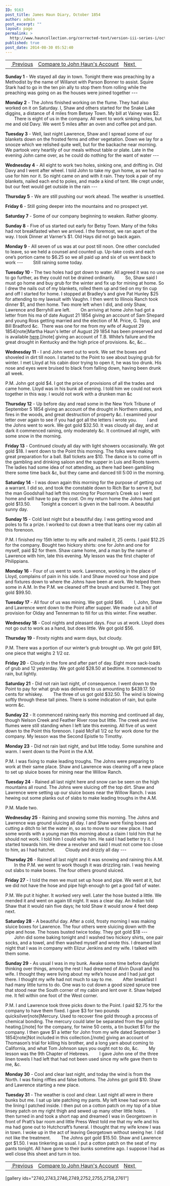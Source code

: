 ```yaml
---
ID: 9163
post_title: James Haun Diary, October 1854
author: admin
post_excerpt: ""
layout: page
permalink: >
  http://www.hauncollection.org/corrected-text/version-iii-series-i/october-1854/
published: true
post_date: 2014-08-30 05:52:40
---
```

<table style="width: 100%;" align="center">
<tbody>
<tr>
<td><a title="September 1854" href="http://www.hauncollection.org/version-3/version-iii-series-i/september-1854/"><img src="https://lh3.googleusercontent.com/-EFJpxxNiPNw/VqgtWBCZrMI/AAAAAAAAAFU/WfY4lPFWWkg/s800-Ic42/Soeb-Plain-Arrows-8-10px.png" alt="" width="10" height="10" /> Previous</a></td>
<td style="text-align: center;"><a title="October 1854" href="http://www.hauncollection.org/version-3/version-iii-series-i/october-1854-2/">Compare to John Haun's Account</a></td>
<td style="text-align: right;"><a title="November 1854" href="http://www.hauncollection.org/version-3/version-iii-series-i/november-1854/">Next <img src="https://lh3.googleusercontent.com/-67k0cYlpXHw/VqgtWKz1MXI/AAAAAAAAAFU/k9PW_Piyurk/s800-Ic42/Soeb-Plain-Arrows-5-10px.png" alt="" width="10" height="10" /></a></td>
</tr>
</tbody>
</table>
<strong>Sunday 1</strong> - We stayed all day in town. Tonight there was preaching by a Methodist by the name of Willanot with Parson Bonner to assist. Squire Stark had to go in the ten pin ally to stop them from rolling while the preaching was going on as the houses were joined together ---

<strong>Monday 2</strong> - The Johns finished working on the flume. They had also worked on it on Saturday. I, Shaw and others started for the Snake Lake diggins, a distance of 4 miles from Betsey Town. My bill at Vainey was $2.
<span style="margin-left: 28px;">There is eight of us in the company. All went to work sinking holes, but me and old Davy. We went 5 miles after an oven and coffee pot and pan.</span>

<strong>Tuesday 3</strong> - Well, last night Lawrence, Shaw and I spread some of our blankets down on the frosted ferns and other vegetation. Down we lay for a snooze which we relished quite well, but for the backache near morning. We partook very heartily of our meals without table or plate. Late in the evening John came over, as he could do nothing for the want of water ---

<strong>Wednesday 4</strong> - All eight to work two holes, sinking one, and drifting in. Old Davy and I went after wheel. I told John to take my gun home, as we had no use for him nor it.
So night came on and with it rain. They took a pair of my blankets, nailed each end to poles, and made a kind of tent. We crept under, but our feet would get outside in the rain ---

<strong>Thursday 5</strong> - We are still pushing our work ahead. The weather is unsettled.

<strong>Friday 6</strong> - Still going deeper into the mountains and no prospect yet.

<strong>Saturday 7</strong> - Some of our company beginning to weaken. Rather gloomy.

<strong>Sunday 8</strong> - Five of us started out early for Betsy Town. Many of the folks had not breakfasted when we arrived. I the foremost, we ran apart of the way. I took Dinner at Varner’s $1. Old Hays did not go back again.

<strong>Monday 9</strong> - All seven of us was at our post till noon. One other concluded to leave, so we held a counsel and counted up. Up-take costs and each one’s portion came to $6.25 so we all paid up and six of us went back to work ---
<span style="margin-left: 28px;">Still raining some today.</span>

<strong>Tuesday 10</strong> - The two holes had got down to water. All agreed it was no use to go further, as they could not be drained ordinarily.
<span style="margin-left: 28px;">So, Shaw said I must go home and buy grub for the winter and fix up for mining at home. So I drew the nails out of my blankets, rolled them up and tied on my tin cup and off I started for home. I stopped at Bradley’s and give Pat Hunley $25 for attending to my lawsuit with Vaughn. I then went to Illinois Ranch took dinner $1, and then home. Two more left when I did, and only Shaw, Lawrence and Berryhill are left.</span>
<span style="margin-left: 28px;">On arriving at home John had got a letter from his ma of date August 21 1854 giving an account of Sam Shepard and young Ross getting married and the election of M. Price, G. Topp, and Bill Bradford &amp;c.  There was one for me from my wife of August 29 1854[note]Martha Haun's letter of August 29 1854 has been preserved and is available <a title="August 29 1854" href="http://www.hauncollection.org/version-3/version-iii-series-ii/august-29-1854-martha-haun-to-james-haun/">here</a>.[/note] giving an account of T.B. White’s failure and the great drought in Kentucky and the high price of provisions. &amp;c, &amp;c...</span>

<strong>Wednesday 11</strong> - I and John went out to work. We set the boxes and shoveled in dirt till noon. I started to the Point to see about buying grub for winter. I met Lloyd at his cabin door trying to open it, he was too drunk. His nose and eyes were bruised to black from falling down, having been drunk all week.

P.M. John got gold $4. I got the price of provisions of all the trades and came home. Lloyd was in his bunk all evening. I told him we could not work together in this way. I would not work with a drunken man &amp;c

<strong>Thursday 12</strong> - Up before day and read some in the New York Tribune of September 5 1854 giving an account of the drought in Northern states, and fires in the woods, and great destruction of property &amp;c. I examined your letter over again to see if you had got all the letters I wrote you.
<span style="margin-left: 28px;">I and the Johns went to work. We got gold $32.50. It was cloudy all day, and at dark it commenced raining, only moderately &amp;c. It continued all night, with some snow in the morning.</span>

<strong>Friday 13</strong> - Continued cloudy all day with light showers occasionally. We got gold $18. I went down to the Point this morning. The folks were making great preparation for a ball. Ball tickets are $10. The dance is to come off in the gambling and drinking saloon and the supper in Luis and Roots tavern. The ladies had some idea of not attending, as there had been gambling there some time back &amp;c, but they came and danced till 5:00 in the morning.

<strong>Saturday 14</strong> - I was down again this morning for the purpose of getting out a warrant. I did so, and took the constable down to Rich Bar to serve it, but the man Goodshall had left this morning for Poorman’s Creek so I went home and will have to pay the cost. On my return home the Johns had got gold $13.50.
<span style="margin-left: 28px;">Tonight a concert is given in the ball room. A beautiful sunny day.</span>

<strong>Sunday 15</strong> - Cold last night but a beautiful day. I was getting wood and poles to fix a prize. I worked to cut down a tree that leans over my cabin all this forenoon.

P.M. I finished my 15th letter to my wife and mailed it, 25 cents. I paid $12.25 for the company. Bought two hickory shirts: one for John and one for myself, paid $2 for them. Shaw came home, and a man by the name of Lawrence with him, late this evening. My lesson was the first chapter of Philippians.

<strong>Monday 16</strong> - Four of us went to work. Lawrence, working in the place of Lloyd, complains of pain in his side. I and Shaw moved our hose and pipe and fixtures down to where the Johns have been at work. We helped them some in A.M. In the P.M. we cleaned off the brush and burned it. They got gold $99.50.

<strong>Tuesday 17</strong> - All four of us was mining. We got gold $66.
<span style="margin-left: 28px;">I, John, Shaw and Lawrence went down to the Point after supper. We made out a bill of provision for Olday and Tennerman to fill for us this winter. Fine weather.</span>

<strong>Wednesday 18</strong> - Cool nights and pleasant days. Four us at work. Lloyd does not go out to work as a hand, but does little. We got gold $56.

<strong>Thursday 19</strong> - Frosty nights and warm days, but cloudy.

P.M. There was a portion of our winter’s grub brought up. We got gold $91, one piece that weighs 2 1/2 oz.

<strong>Friday 20</strong> - Cloudy in the fore and after part of day. Eight more sack-loads of grub and 12 yesterday. We got gold $28.50 at bedtime. It commenced to rain, but lightly.

<strong>Saturday 21</strong> - Did not rain last night, of consequence. I went down to the Point to pay for what grub was delivered to us amounting to $439.17. 50 cents for whiskey.
<span style="margin-left: 28px;">The three of us got gold $32.50. The wind is blowing softly through these tall pines. There is some indication of rain, but quite worm &amp;c.</span>

<strong>Sunday 22</strong> - It commenced raining early this morning and continued all day, though Nelson Creek and Feather River rose but little. The creek and rive flumes were still standing when I left late this evening. All five of us went down to the Point this forenoon. I paid McFall 1/2 oz for work done for the company. My lesson was the Second Epistle to Timothy.

<strong>Monday 23</strong> - Did not rain last night, and but little today. Some sunshine and warm. I went down to the Point in the A.M.

P.M. I was fixing to make leading troughs. The Johns were preparing to work at their same place. Shaw and Lawrence was cleaning off a new place to set up sluice boxes for mining near the Willow Ranch.

<strong>Tuesday 24</strong> - Rained all last night here and snow can be seen on the high mountains all round. The Johns were sluicing off the top dirt. Shaw and Lawrence were setting up our sluice boxes near the Willow Ranch. I was hewing out some planks out of slabs to make leading troughs in the A.M.

P.M. Made two.

<strong>Wednesday 25</strong> - Raining and snowing some this morning. The Johns and Lawrence was ground sluicing all day. I and Shaw were fixing boxes and cutting a ditch to let the water in, so as to move to our new place. I had some words with a young man this morning about a claim I told him that he should not work. I told him I could whip him. He said I had better try it. I started towards him. He drew a revolver and said I must not come too close to him, as I had hatchet.
<span style="margin-left: 28px;">Cloudy and drizzly all day ---</span>

<strong>Thursday 26</strong> - Rained all last night and it was snowing and raining this A.M.
<span style="margin-left: 28px;">In the P.M. we went to work though it was drizzling rain. I was hewing out slabs to make boxes. The four others ground sluiced.</span>

<strong>Friday 27</strong> - I told the men we must set up hose and pipe. We went at it, but we did not have the hose and pipe high enough to get a good fall of water.

P.M. We put it higher. It worked very well. Later the hose busted a little. We mended it and went on again till night. It was a clear day.
An Indian told Shaw that it would rain five days; he told Shaw it would snow 4 feet deep next.

<strong>Saturday 28</strong> - A beautiful day. After a cold, frosty morning I was making sluice boxes for Lawrence. The four others were sluicing down with the pipe and hose. The hoses busted twice today. They got gold $18 ---
<span style="margin-left: 28px;">John did some baking tonight and I washed two hickory shirts, one pair socks, and a towel, and then washed myself and wrote this. I dreamed last night that I was in company with Elizur Jenkins and my wife. I talked with them some.</span>

<strong>Sunday 29</strong> - As usual I was in my bunk. Awake some time before daylight thinking over things, among the rest I had dreamed of Alvin Duvall and his wife. I thought they were living about my wife’s house and I had just got there. I thought my wife had not much to say to me.
<span style="margin-left: 28px;">After breakfast I had many little turns to do. One was to cut down a good sized spruce tree that stood near the South corner of my cabin and lent over it. Shaw helped me. It fell within one foot of the West corner.</span>

P.M. I and Lawrence took three picks down to the Point. I paid $2.75 for the company to have them fixed. I gave $3 for two pounds quicksilver[note]Mercury. Used to recover fine gold through a process of chemical bonding. The mercury could later be separated from the gold by heating.[/note] for the company, for twine 50 cents, a tin bucket $1 for the company. I then gave $1 a letter for John from my wife dated September 3 1854[note]Not included in this collection.[/note] giving an account of Thomason’s trial for killing his brother, and a long yarn about coming to California, and what Tom Johnson says you ought not to do, &amp;c.
<span style="margin-left: 28px;">My lesson was the 9th Chapter of Hebrews.</span>
<span style="margin-left: 28px;">I gave John one of the three linen towels I had left that had not been used since my wife gave them to me, &amp;c.</span>

<strong>Monday 30</strong> - Cool and clear last night, and today the wind is from the North. I was fixing riffles and false bottoms. The Johns got gold $10. Shaw and Lawrence starting a new place.

<strong>Tuesday 31</strong> - The weather is cool and clear. Last night all were in there bunks but me. I sat up late patching my pants. My left knee had worn out the lining I patched inside. I then put on a cotton patch on my top of a blue linsey patch on my right thigh and sewed up many other little holes.
<span style="margin-left: 28px;">I then turned in and took a short nap and dreamed I was in Georgetown in front of Pratt’s bar room and little Press West told me that my wife and his ma had gone out to Hutchcraft’s funeral. I thought that my wife knew I was in town. I woke up in the act of leaving Georgetown without seeing her. I did not like the treatment.</span>
<span style="margin-left: 28px;">The Johns got gold $15.50. Shaw and Lawrence got $1.50. I was tinkering as usual. I put a cotton patch on the seat of my pants tonight. All have gone to their bunks sometime ago. I suppose I had as well close this sheet and turn in too.</span>
<table style="width: 100%;" align="center">
<tbody>
<tr>
<td><a title="September 1854" href="http://www.hauncollection.org/version-3/version-iii-series-i/september-1854/"><img src="https://lh3.googleusercontent.com/-EFJpxxNiPNw/VqgtWBCZrMI/AAAAAAAAAFU/WfY4lPFWWkg/s800-Ic42/Soeb-Plain-Arrows-8-10px.png" alt="" width="10" height="10" /> Previous</a></td>
<td style="text-align: center;"><a title="October 1854" href="http://www.hauncollection.org/version-3/version-iii-series-i/october-1854-2/">Compare to John Haun's Account</a></td>
<td style="text-align: right;"><a title="November 1854" href="http://www.hauncollection.org/version-3/version-iii-series-i/november-1854/">Next <img src="https://lh3.googleusercontent.com/-67k0cYlpXHw/VqgtWKz1MXI/AAAAAAAAAFU/k9PW_Piyurk/s800-Ic42/Soeb-Plain-Arrows-5-10px.png" alt="" width="10" height="10" /></a></td>
</tr>
</tbody>
</table>
[gallery ids="2740,2743,2746,2749,2752,2755,2758,2761"]